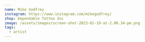 ```yaml
---
name: Mike Godfrey
instagram: https://www.instagram.com/mikegodfrey/
shop: Dependable Tattoo Inc
image: /assets/images/screen-shot-2023-01-19-at-2.00.34-pm.png
tags:
  - artist
---
```


